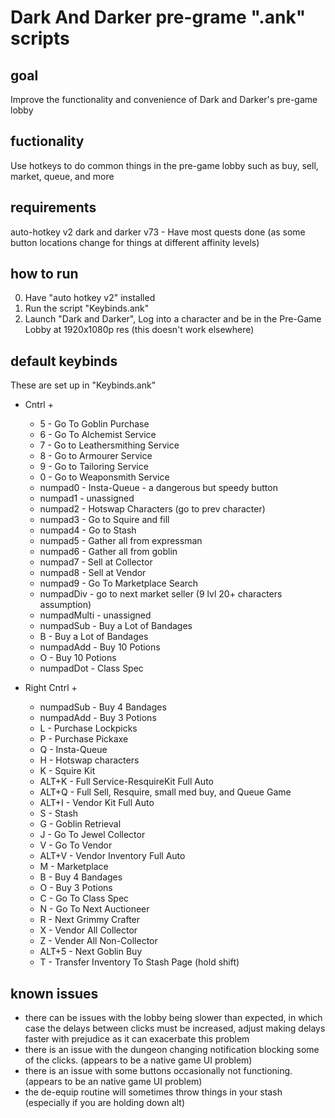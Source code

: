 # Dark And Darker pre-grame ".ank" scripts

## goal

  Improve the functionality and convenience of Dark and Darker's pre-game lobby

## fuctionality

  Use hotkeys to do common things in the pre-game lobby such as buy, sell, market, queue, and more

## requirements

  auto-hotkey v2
  dark and darker v73
    - Have most quests done (as some button locations change for things at different affinity levels)

## how to run

  0. Have "auto hotkey v2" installed
  1. Run the script "Keybinds.ank"
  2. Launch "Dark and Darker", Log into a character and be in the Pre-Game Lobby at 1920x1080p res (this doesn't work elsewhere)

## default keybinds

  These are set up in "Keybinds.ank"
  
  - Cntrl +
    - 5 - Go To Goblin Purchase
    - 6 - Go To Alchemist Service
    - 7 - Go to Leathersmithing Service
    - 8 - Go to Armourer Service
    - 9 - Go to Tailoring Service
    - 0 - Go to Weaponsmith Service
    - numpad0 - Insta-Queue - a dangerous but speedy button
    - numpad1 - unassigned
    - numpad2 - Hotswap Characters (go to prev character)
    - numpad3 - Go to Squire and fill
    - numpad4 - Go to Stash
    - numpad5 - Gather all from expressman
    - numpad6 - Gather all from goblin
    - numpad7 - Sell at Collector
    - numpad8 - Sell at Vendor
    - numpad9 - Go To Marketplace Search
    - numpadDiv - go to next market seller (9 lvl 20+ characters assumption)
    - numpadMulti - unassigned
    - numpadSub - Buy a Lot of Bandages
    - B - Buy a Lot of Bandages
    - numpadAdd - Buy 10 Potions
    - O - Buy 10 Potions
    - numpadDot - Class Spec

  - Right Cntrl + 
    - numpadSub - Buy 4 Bandages
    - numpadAdd - Buy 3 Potions
    - L - Purchase Lockpicks
    - P - Purchase Pickaxe
    - Q - Insta-Queue
    - H - Hotswap characters
    - K - Squire Kit
    - ALT+K - Full Service-ResquireKit Full Auto
    - ALT+Q - Full Sell, Resquire, small med buy, and Queue Game
    - ALT+I - Vendor Kit Full Auto
    - S - Stash
    - G - Goblin Retrieval
    - J - Go To Jewel Collector
    - V - Go To Vendor
    - ALT+V - Vendor Inventory Full Auto
    - M - Marketplace
    - B - Buy 4 Bandages
    - O - Buy 3 Potions
    - C - Go To Class Spec
    - N - Go To Next Auctioneer
    - R - Next Grimmy Crafter
    - X - Vendor All Collector
    - Z - Vender All Non-Collector
    - ALT+5 - Next Goblin Buy
    - T - Transfer Inventory To Stash Page (hold shift)

## known issues

  - there can be issues with the lobby being slower than expected, in which case the delays between clicks must be increased, adjust making delays faster with prejudice as it can exacerbate this problem
  - there is an issue with the dungeon changing notification blocking some of the clicks. (appears to be a native game UI problem)
  - there is an issue with some buttons occasionally not functioning. (appears to be an native game UI problem)
  - the de-equip routine will sometimes throw things in your stash (especially if you are holding down alt)

